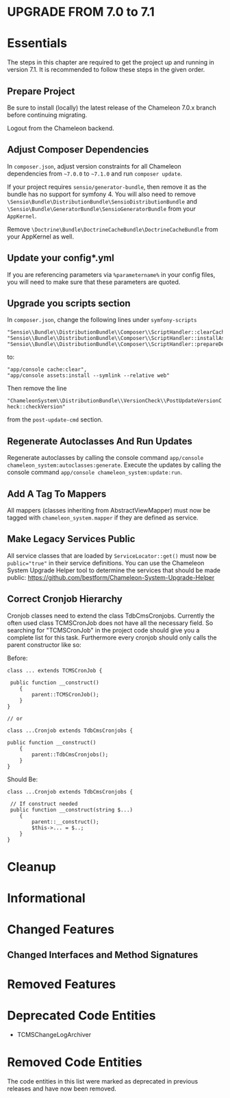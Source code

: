 UPGRADE FROM 7.0 to 7.1
=======================

# Essentials

The steps in this chapter are required to get the project up and running in version 7.1.
It is recommended to follow these steps in the given order.

## Prepare Project

Be sure to install (locally) the latest release of the Chameleon 7.0.x branch before continuing migrating.

Logout from the Chameleon backend.

## Adjust Composer Dependencies

In `composer.json`, adjust version constraints for all Chameleon dependencies from `~7.0.0` to `~7.1.0` and run
`composer update`.

If your project requires `sensio/generator-bundle`, then remove it as the bundle has no support for symfony 4. You will
also need to remove `\Sensio\Bundle\DistributionBundle\SensioDistributionBundle` and 
`\Sensio\Bundle\GeneratorBundle\SensioGeneratorBundle` from your `AppKernel`.

Remove `\Doctrine\Bundle\DoctrineCacheBundle\DoctrineCacheBundle` from your AppKernel as well.

## Update your config*.yml

If you are referencing parameters via `%parametername%` in your config files, you will need to make sure that these parameters
are quoted.

## Upgrade you scripts section

In `composer.json`, change the following lines under `symfony-scripts`

```
"Sensio\\Bundle\\DistributionBundle\\Composer\\ScriptHandler::clearCache",
"Sensio\\Bundle\\DistributionBundle\\Composer\\ScriptHandler::installAssets",
"Sensio\\Bundle\\DistributionBundle\\Composer\\ScriptHandler::prepareDeploymentTarget"
```

to:

```
"app/console cache:clear",
"app/console assets:install --symlink --relative web"
```

Then remove the line

`"ChameleonSystem\\DistributionBundle\\VersionCheck\\PostUpdateVersionCheck::checkVersion"`

from the `post-update-cmd` section.

## Regenerate Autoclasses And Run Updates

Regenerate autoclasses by calling the console command `app/console chameleon_system:autoclasses:generate`.
Execute the updates by calling the console command `app/console chameleon_system:update:run`.

## Add A Tag To Mappers

All mappers (classes inheriting from AbstractViewMapper) must now be tagged with `chameleon_system.mapper` if they are defined
as service.

## Make Legacy Services Public

All service classes that are loaded by `ServiceLocator::get()` must now be `public="true"` in their service definitions.
You can use the Chameleon System Upgrade Helper tool to determine the services that should be made public: https://github.com/bestform/Chameleon-System-Upgrade-Helper

## Correct Cronjob Hierarchy

Cronjob classes need to extend the class TdbCmsCronjobs. Currently the often used class TCMSCronJob does not have all the necessary field.
So searching for "TCMSCronJob" in the project code should give you a complete list for this task.
Furthermore every cronjob should only calls the parent constructor like so:

Before:
```
class ... extends TCMSCronJob {

 public function __construct()
    {
        parent::TCMSCronJob();
    }
}

// or

class ...Cronjob extends TdbCmsCronjobs {

public function __construct()
    {
        parent::TdbCmsCronjobs();
    }
}
```
Should Be:
```
class ...Cronjob extends TdbCmsCronjobs {

 // If construct needed
 public function __construct(string $...)
    {
        parent::__construct();
        $this->... = $..;
    }
}
```
# Cleanup
# Informational
# Changed Features
## Changed Interfaces and Method Signatures

# Removed Features
# Deprecated Code Entities

* TCMSChangeLogArchiver

# Removed Code Entities

The code entities in this list were marked as deprecated in previous releases and have now been removed.

